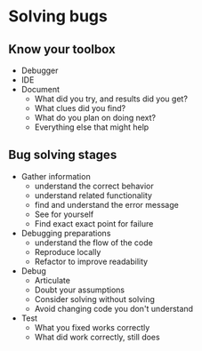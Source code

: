 # Solving bugs

## Know your toolbox
- Debugger
- IDE
- Document
  - What did you try, and results did you get?
  - What clues did you find?
  - What do you plan on doing next?
  - Everything else that might help

## Bug solving stages
- Gather information
  - understand the correct behavior
  - understand related functionality
  - find and understand the error message
  - See for yourself
  - Find exact exact point for failure
- Debugging preparations
  - understand the flow of the code
  - Reproduce locally
  - Refactor to improve readability
- Debug
  - Articulate
  - Doubt your assumptions
  - Consider solving without solving
  - Avoid changing code you don't understand
- Test
  - What you fixed works correctly
  - What did work correctly, still does

